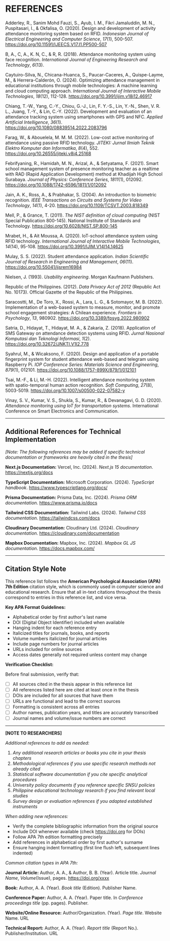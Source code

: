 # REFERENCES

Adderley, R., Sanim Mohd Fauzi, S., Ayub, I. M., Fikri Jamaluddin, M. N., Puspitasari, I., & Okfalisa, O. (2020). Design and development of activity attendance monitoring system based on RFID. _Indonesian Journal of Electrical Engineering and Computer Science_, _17_(1), 500-507. <https://doi.org/10.11591/IJEECS.V17.I1.PP500-507>

B, A., C, A., K. N, C., & R, R. (2018). Attendance monitoring system using face recognition. _International Journal of Engineering Research and Technology_, _6_(13).

Caytuiro-Silva, N., Chicana-Huanca, S., Paucar-Caceres, A., Quispe-Layme, M., & Herrera-Calderón, O. (2024). Optimizing attendance management in educational institutions through mobile technologies: A machine learning and cloud computing approach. _International Journal of Interactive Mobile Technologies_, _18_(12), 112-128. <https://doi.org/10.3991/ijim.v18i12.46917>

Chiang, T.-W., Yang, C.-Y., Chiou, G.-J., Lin, F. Y.-S., Lin, Y.-N., Shen, V. R. L., Juang, T.-Y., & Lin, C.-Y. (2022). Development and evaluation of an attendance tracking system using smartphones with GPS and NFC. _Applied Artificial Intelligence_, _36_(1). <https://doi.org/10.1080/08839514.2022.2083796>

Farag, W., & Abouelela, M. M. M. (2022). Low-cost active monitoring of attendance using passive RFID technology. _JITEKI: Jurnal Ilmiah Teknik Elektro Komputer dan Informatika_, _8_(4), 552. <https://doi.org/10.26555/jiteki.v8i4.25168>

Febrifyaning, R., Hamidah, M. N., Arizal, A., & Setyatama, F. (2021). Smart school management system of presence monitoring teacher as a realtime with RAD (Rapid Application Development) method at Khadijah High School Surabaya. _Journal of Physics: Conference Series_, _1811_(1), 012092. <https://doi.org/10.1088/1742-6596/1811/1/012092>

Jain, A. K., Ross, A., & Prabhakar, S. (2004). An introduction to biometric recognition. _IEEE Transactions on Circuits and Systems for Video Technology_, _14_(1), 4-20. <https://doi.org/10.1109/TCSVT.2003.818349>

Mell, P., & Grance, T. (2011). _The NIST definition of cloud computing_ (NIST Special Publication 800-145). National Institute of Standards and Technology. <https://doi.org/10.6028/NIST.SP.800-145>

Mrabet, H., & Ait Moussa, A. (2020). IoT-school attendance system using RFID technology. _International Journal of Interactive Mobile Technologies_, _14_(14), 95-108. <https://doi.org/10.3991/IJIM.V14I14.14625>

Mulay, S. S. (2022). Student attendance application. _Indian Scientific Journal of Research in Engineering and Management_, _06_(11). <https://doi.org/10.55041/ijsrem16984>

Nielsen, J. (1993). _Usability engineering_. Morgan Kaufmann Publishers.

Republic of the Philippines. (2012). _Data Privacy Act of 2012_ (Republic Act No. 10173). Official Gazette of the Republic of the Philippines.

Saracostti, M., De Toro, X., Rossi, A., Lara, L. G., & Sotomayor, M. B. (2022). Implementation of a web-based system to measure, monitor, and promote school engagement strategies: A Chilean experience. _Frontiers in Psychology_, _13_, 980902. <https://doi.org/10.3389/fpsyg.2022.980902>

Satria, D., Hidayat, T., Hidayat, M. A., & Zakaria, Z. (2018). Application of SMS Gateway on attendance detection systems using RFID. _Jurnal Nasional Komputasi dan Teknologi Informasi_, _1_(2). <https://doi.org/10.32672/JNKTI.V1I2.778>

Syahrul, M., & Wicaksono, F. (2020). Design and application of a portable fingerprint system for student attendance web-based and telegram using Raspberry Pi. _IOP Conference Series: Materials Science and Engineering_, _879_(1), 012101. <https://doi.org/10.1088/1757-899X/879/1/012101>

Tsai, M.-F., & Li, M.-H. (2022). Intelligent attendance monitoring system with spatio-temporal human action recognition. _Soft Computing_, _27_(8), 5003-5019. <https://doi.org/10.1007/s00500-022-07582-y>

Vinay, S. V., Kumar, V. S., Shukla, S., Kumar, R., & Devanagavi, G. D. (2020). _Attendance monitoring using IoT for transportation systems_. International Conference on Smart Electronics and Communication.

---

## Additional References for Technical Implementation

_[Note: The following references may be added if specific technical documentation or frameworks are heavily cited in the thesis]_

**Next.js Documentation:**
Vercel, Inc. (2024). _Next.js 15 documentation_. <https://nextjs.org/docs>

**TypeScript Documentation:**
Microsoft Corporation. (2024). _TypeScript handbook_. <https://www.typescriptlang.org/docs/>

**Prisma Documentation:**
Prisma Data, Inc. (2024). _Prisma ORM documentation_. <https://www.prisma.io/docs>

**Tailwind CSS Documentation:**
Tailwind Labs. (2024). _Tailwind CSS documentation_. <https://tailwindcss.com/docs>

**Cloudinary Documentation:**
Cloudinary Ltd. (2024). _Cloudinary documentation_. <https://cloudinary.com/documentation>

**Mapbox Documentation:**
Mapbox, Inc. (2024). _Mapbox GL JS documentation_. <https://docs.mapbox.com/>

---

## Citation Style Note

This reference list follows the **American Psychological Association (APA) 7th Edition** citation style, which is commonly used in computer science and educational research. Ensure that all in-text citations throughout the thesis correspond to entries in this reference list, and vice versa.

**Key APA Format Guidelines:**

- Alphabetical order by first author's last name
- DOI (Digital Object Identifier) included when available
- Hanging indent for each reference entry
- Italicized titles for journals, books, and reports
- Volume numbers italicized for journal articles
- Include page numbers for journal articles
- URLs included for online sources
- Access dates generally not required unless content may change

**Verification Checklist:**

Before final submission, verify that:

- [ ] All sources cited in the thesis appear in this reference list
- [ ] All references listed here are cited at least once in the thesis
- [ ] DOIs are included for all sources that have them
- [ ] URLs are functional and lead to the correct sources
- [ ] Formatting is consistent across all entries
- [ ] Author names, publication years, and titles are accurately transcribed
- [ ] Journal names and volume/issue numbers are correct

---

**[NOTE TO RESEARCHERS]**

_Additional references to add as needed:_

1. _Any additional research articles or books you cite in your thesis chapters_
2. _Methodological references if you use specific research methods not already cited_
3. _Statistical software documentation if you cite specific analytical procedures_
4. _University policy documents if you reference specific SNSU policies_
5. _Philippine educational technology research if you find relevant local studies_
6. _Survey design or evaluation references if you adapted established instruments_

_When adding new references:_

- Verify the complete bibliographic information from the original source
- Include DOI whenever available (check <https://doi.org> for DOIs)
- Follow APA 7th edition formatting precisely
- Add references in alphabetical order by first author's surname
- Ensure hanging indent formatting (first line flush left, subsequent lines indented)

_Common citation types in APA 7th:_

**Journal Article:**
Author, A. A., & Author, B. B. (Year). Article title. _Journal Name_, _Volume_(Issue), pages. <https://doi.org/xxxx>

**Book:**
Author, A. A. (Year). _Book title_ (Edition). Publisher Name.

**Conference Paper:**
Author, A. A. (Year). Paper title. In _Conference proceedings title_ (pp. pages). Publisher.

**Website/Online Resource:**
Author/Organization. (Year). _Page title_. Website Name. URL

**Technical Report:**
Author, A. A. (Year). _Report title_ (Report No.). Publisher/Institution. URL
